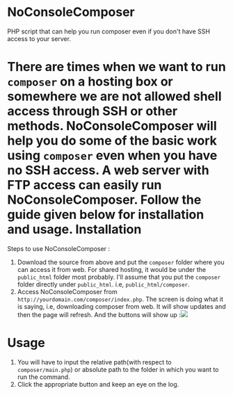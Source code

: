 NoConsoleComposer
=================

PHP script that can help you run composer even if you don't have SSH access to your server.

There are times when we want to run `composer` on a hosting box or somewhere we are not allowed shell access through SSH or other methods. NoConsoleComposer will help you do some of the basic work using `composer` even when you have no SSH access. A web server with FTP access can easily run NoConsoleComposer. Follow the guide given below for installation and usage.
Installation
=================

Steps to use NoConsoleComposer :

 1. Download the source from above and put the `composer` folder where you can access it from web. For shared hosting, it would be under the `public_html` folder most probably. I'll assume that you put the `composer` folder directly under `public_html`. i.e, `public_html/composer`.
 2. Access NoConsoleComposer from `http://yourdomain.com/composer/index.php`. The screen is doing what it is saying, i.e, downloading composer from web. It will show updates and then the page will refresh. And the buttons will show up :![](http://i.imgur.com/sdGwh0A.png)

Usage
==================

 1. You will have to input the relative path(with respect to `composer/main.php`) or absolute path to the folder in which you want to run the command.
 2. Click the appropriate button and keep an eye on the log.